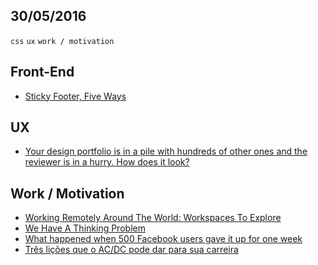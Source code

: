 30/05/2016
----------

`css` `ux` `work / motivation` 

## Front-End

- [Sticky Footer, Five Ways](https://css-tricks.com/couple-takes-sticky-footer/) 

## UX
 
- [Your design portfolio is in a pile with hundreds of other ones and the reviewer is in a hurry. How does it look?](https://uxdesign.cc/your-design-portfolio-is-in-a-pile-with-hundreds-of-other-ones-and-the-reviewer-is-in-a-hurry-4b707dbffd3b#.8h6nx0wqy)

## Work / Motivation

- [Working Remotely Around The World: Workspaces To Explore](https://www.smashingmagazine.com/2016/05/working-remotely-around-world-workspaces-explore/)
- [We Have A Thinking Problem](https://medium.com/the-coffeelicious/skim-thinking-fa6d1e65cd5b#.cit84mupt)
- [What happened when 500 Facebook users gave it up for one week](https://medium.com/life-learning/what-happened-when-500-facebook-users-gave-it-up-for-one-week-202efb3ab2c0#.73kyq8mrw)
- [Três lições que o AC/DC pode dar para sua carreira](https://medium.com/@eminetto/tr%C3%AAs-li%C3%A7%C3%B5es-que-o-ac-dc-pode-dar-para-sua-carreira-83232fb03b85#.w98th4qzk)
